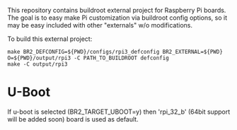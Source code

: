 This repository contains buildroot external project for
Raspberry Pi boards. The goal is to easy make Pi customization
via buildroot config options, so it may be easy included with
other "externals" w/o modifications.

To build this external project:

    make BR2_DEFCONFIG=${PWD}/configs/rpi3_defconfig BR2_EXTERNAL=${PWD} O=${PWD}/output/rpi3 -C PATH_TO_BUILDROOT defconfig
    make -C output/rpi3

U-Boot
======
If u-boot is selected (BR2_TARGET_UBOOT=y) then 'rpi_32_b' (64bit support will be added soon) board is used as default.
